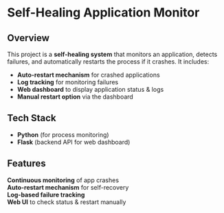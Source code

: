 # Self-Healing Application Monitor  

## Overview  
This project is a **self-healing system** that monitors an application, detects failures, and automatically restarts the process if it crashes. It includes:  
- **Auto-restart mechanism** for crashed applications  
- **Log tracking** for monitoring failures  
- **Web dashboard** to display application status & logs  
- **Manual restart option** via the dashboard  

## Tech Stack  
- **Python** (for process monitoring)  
- **Flask** (backend API for web dashboard)  

## Features  
**Continuous monitoring** of app crashes  
**Auto-restart mechanism** for self-recovery  
**Log-based failure tracking**  
**Web UI** to check status & restart manually  

  
